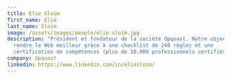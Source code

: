 ```yaml
---
title: Elie Sloïm
first_name: Elie
last_name: Sloïm
image: /assets/images/people/elie-sloim.jpg
description: "Président et fondateur de la société Opquast. Notre objectif :
  rendre le Web meilleur grâce à une checklist de 240 règles et une
  certification de compétences (plus de 10.000 professionnels certifiés)"
company: Opquast
linkedin: https://www.linkedin.com/in/eliesloim/
---
```

